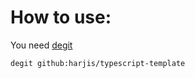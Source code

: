 # How to use:

You need [degit](https://github.com/Rich-Harris/degit)

```bash
degit github:harjis/typescript-template
```
